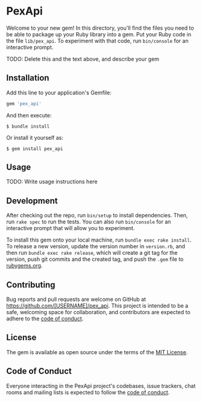 # PexApi

Welcome to your new gem! In this directory, you'll find the files you need to be able to package up your Ruby library into a gem. Put your Ruby code in the file `lib/pex_api`. To experiment with that code, run `bin/console` for an interactive prompt.

TODO: Delete this and the text above, and describe your gem

## Installation

Add this line to your application's Gemfile:

```ruby
gem 'pex_api'
```

And then execute:

    $ bundle install

Or install it yourself as:

    $ gem install pex_api

## Usage

TODO: Write usage instructions here

## Development

After checking out the repo, run `bin/setup` to install dependencies. Then, run `rake spec` to run the tests. You can also run `bin/console` for an interactive prompt that will allow you to experiment.

To install this gem onto your local machine, run `bundle exec rake install`. To release a new version, update the version number in `version.rb`, and then run `bundle exec rake release`, which will create a git tag for the version, push git commits and the created tag, and push the `.gem` file to [rubygems.org](https://rubygems.org).

## Contributing

Bug reports and pull requests are welcome on GitHub at https://github.com/[USERNAME]/pex_api. This project is intended to be a safe, welcoming space for collaboration, and contributors are expected to adhere to the [code of conduct](https://github.com/[USERNAME]/pex_api/blob/master/CODE_OF_CONDUCT.md).

## License

The gem is available as open source under the terms of the [MIT License](https://opensource.org/licenses/MIT).

## Code of Conduct

Everyone interacting in the PexApi project's codebases, issue trackers, chat rooms and mailing lists is expected to follow the [code of conduct](https://github.com/[USERNAME]/pex_api/blob/master/CODE_OF_CONDUCT.md).
